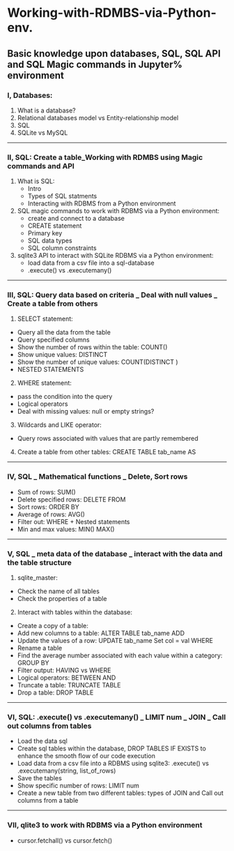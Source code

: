 # Working-with-RDMBS-via-Python-env.
Basic knowledge upon databases, SQL, SQL API and SQL Magic commands in Jupyter% environment
----
### I, Databases:
1. What is a database?
2. Relational databases model vs Entity-relationship model
3. SQL
4. SQLite vs MySQL
-----   
### II, SQL: Create a table_Working with RDMBS using Magic commands and API
1. What is SQL:
    - Intro
    - Types of SQL statments
    - Interacting with RDBMS from a Python environment
2. SQL magic commands to work with RDBMS via a Python environment:
    - create and connect to a database 
    - CREATE statement
    - Primary key
    - SQL data types
    - SQL column constraints
3. sqlite3 API to interact with SQLite RDBMS via a Python environment:
    - load data from a csv file into a sql-database
    - .execute() vs .executemany()
---- 
### III, SQL: Query data based on criteria _ Deal with null values _ Create a table from others
1. SELECT statement:
- Query all the data from the table
- Query specified columns
- Show the number of rows within the table: COUNT()
- Show unique values: DISTINCT 
- Show the number of unique values: COUNT(DISTINCT )
- NESTED STATEMENTS
2. WHERE statement:
- pass the condition into the query
- Logical operators
- Deal with missing values: null or empty strings?
3. Wildcards and LIKE operator:
- Query rows associated with values that are partly remembered
4. Create a table from other tables: CREATE TABLE tab_name AS
----  
### IV, SQL _ Mathematical functions _ Delete, Sort rows
- Sum of rows: SUM()
- Delete specified rows: DELETE FROM
- Sort rows: ORDER BY
- Average of rows: AVG()
- Filter out: WHERE + Nested statements
- Min and max values: MIN() MAX()
----
### V, SQL _ meta data of the database _ interact with the data and the table structure
1. sqlite_master:
- Check the name of all tables
- Check the properties of a table
2. Interact with tables within the database: 
- Create a copy of a table: 
- Add new columns to a table: ALTER TABLE tab_name ADD 
- Update the values of a row: UPDATE tab_name Set col = val WHERE 
- Rename a table
- Find the average number associated with each value within a category: GROUP BY
- Filter output: HAVING vs WHERE
- Logical operators: BETWEEN AND
- Truncate a table: TRUNCATE TABLE
- Drop a table: DROP TABLE
----
### VI, SQL: .execute() vs .executemany() _ LIMIT num _ JOIN _ Call out columns from tables
- Load the data sql
- Create sql tables within the database, DROP TABLES IF EXISTS to enhance the smooth flow of our code execution
- Load data from a csv file into a RDBMS using sqlite3: .execute() vs .executemany(string, list_of_rows)
- Save the tables
- Show specific number of rows: LIMIT num
- Create a new table from two different tables: types of JOIN and Call out columns from a table
----
### VII, qlite3 to work with RDBMS via a Python environment
- cursor.fetchall() vs cursor.fetch()

  
